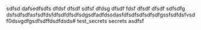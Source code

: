 sdfsd
dafsedfsdfs
dfdsf
dfsdf
sdfsf
dfdsg
dfsdf
fdsf
dfsdf
dfsdf
sdfsdfg
dsfsdfsdfasfsdfdsfdfsdfdfsdfsdgsdfadfdssdasfdfsdfsdfsdfsdfgssfsdfdsfvsdf0dsvgdfgsdfsdffdsdfdsds# test_secrets
secrets
asdfsf
